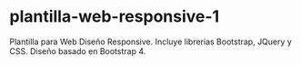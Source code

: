 # plantilla-web-responsive-1
Plantilla para Web Diseño Responsive. Incluye librerias Bootstrap, JQuery y CSS. Diseño basado en Bootstrap 4. 
